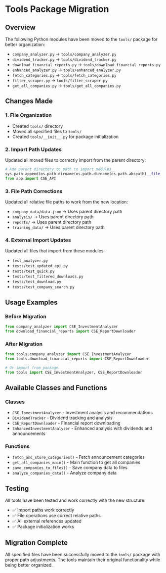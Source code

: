 # Tools Package Migration

## Overview
The following Python modules have been moved to the `tools/` package for better organization:

- `company_analyzer.py` → `tools/company_analyzer.py`
- `dividend_tracker.py` → `tools/dividend_tracker.py`
- `download_financial_reports.py` → `tools/download_financial_reports.py`
- `enhanced_analyzer.py` → `tools/enhanced_analyzer.py`
- `fetch_categories.py` → `tools/fetch_categories.py`
- `filter_scraper.py` → `tools/filter_scraper.py`
- `get_all_companies.py` → `tools/get_all_companies.py`

## Changes Made

### 1. File Organization
- Created `tools/` directory
- Moved all specified files to `tools/`
- Created `tools/__init__.py` for package initialization

### 2. Import Path Updates
Updated all moved files to correctly import from the parent directory:
```python
# Add parent directory to path to import modules
sys.path.append(os.path.dirname(os.path.dirname(os.path.abspath(__file__))))
from app import CSE_API
```

### 3. File Path Corrections
Updated all relative file paths to work from the new location:
- `company_data/data.json` → Uses parent directory path
- `analysis/` → Uses parent directory path  
- `reports/` → Uses parent directory path
- `training_data/` → Uses parent directory path

### 4. External Import Updates
Updated all files that import from these modules:
- `test_analyzer.py`
- `tests/test_updated_api.py`
- `tests/test_quick.py`
- `tests/test_filtered_downloads.py`
- `tests/test_download.py`
- `tests/test_company_search.py`

## Usage Examples

### Before Migration
```python
from company_analyzer import CSE_InvestmentAnalyzer
from download_financial_reports import CSE_ReportDownloader
```

### After Migration
```python
from tools.company_analyzer import CSE_InvestmentAnalyzer
from tools.download_financial_reports import CSE_ReportDownloader

# Or import from package
from tools import CSE_InvestmentAnalyzer, CSE_ReportDownloader
```

## Available Classes and Functions

### Classes
- `CSE_InvestmentAnalyzer` - Investment analysis and recommendations
- `DividendTracker` - Dividend tracking and analysis
- `CSE_ReportDownloader` - Financial report downloading
- `EnhancedInvestmentAnalyzer` - Enhanced analysis with dividends and announcements

### Functions
- `fetch_and_store_categories()` - Fetch announcement categories
- `get_all_companies_main()` - Main function to get all companies
- `save_companies_to_files()` - Save company data to files
- `analyze_companies_data()` - Analyze company data

## Testing
All tools have been tested and work correctly with the new structure:
- ✅ Import paths work correctly
- ✅ File operations use correct relative paths
- ✅ All external references updated
- ✅ Package initialization works

## Migration Complete
All specified files have been successfully moved to the `tools/` package with proper path adjustments. The tools maintain their original functionality while being better organized.
